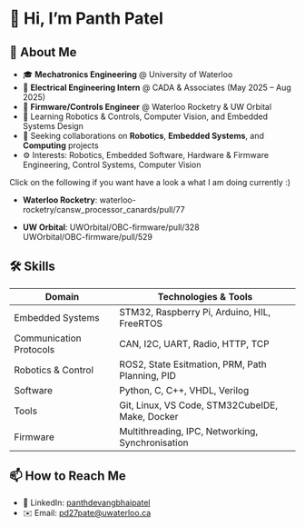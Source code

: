 # 👋 Hi, I’m Panth Patel

## 📖 About Me
- 🎓 **Mechatronics Engineering** @ University of Waterloo
- 💼 **Electrical Engineering Intern** @ CADA & Associates (May 2025 – Aug 2025)
- 🤖 **Firmware/Controls Engineer** @ Waterloo Rocketry & UW Orbital
- 🌱 Learning Robotics & Controls, Computer Vision, and Embedded Systems Design
- 👯 Seeking collaborations on **Robotics**, **Embedded Systems**, and **Computing** projects
- ⚙️ Interests: Robotics, Embedded Software, Hardware & Firmware Engineering, Control Systems, Computer Vision

Click on the following if you want have a look a what I am doing currently :)

- **Waterloo Rocketry**: waterloo-rocketry/cansw_processor_canards/pull/77
  
- **UW Orbital**: UWOrbital/OBC-firmware/pull/328 \
                  UWOrbital/OBC-firmware/pull/529

## 🛠️ Skills
| **Domain**               | **Technologies & Tools**                       |
|--------------------------|------------------------------------------------|
| Embedded Systems         | STM32, Raspberry Pi, Arduino, HIL, FreeRTOS    |
| Communication Protocols  | CAN, I2C, UART, Radio, HTTP, TCP               |
| Robotics & Control       | ROS2, State Esitmation, PRM, Path Planning, PID|
| Software                 | Python, C, C++, VHDL, Verilog                  |
| Tools                    | Git, Linux, VS Code, STM32CubeIDE, Make, Docker|
| Firmware                 | Multithreading, IPC, Networking, Synchronisation|


## 📫 How to Reach Me
- 🔗 LinkedIn: [panthdevangbhaipatel](https://www.linkedin.com/in/panthdevangbhaipatel)
- ✉️ Email: pd27pate@uwaterloo.ca

